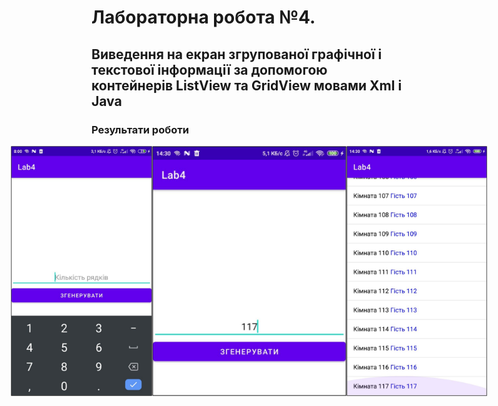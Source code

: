 # Лабораторна робота №4.

## Виведення на екран згрупованої графічної і текстової інформації за допомогою контейнерів ListView та GridView мовами Xml і Java

### Результати роботи

<div style="display: flex; justify-content: center;">
	<img src="./assets/1.png" alt="one" height="400">
	<img src="./assets/2.png" alt="two" height="400">
	<img src="./assets/3.png" alt="two" height="400">
</div>